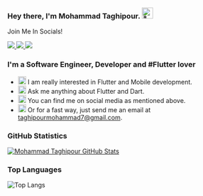 ### Hey there, I'm  Mohammad Taghipour. <img src="https://raw.githubusercontent.com/Tarikul-Islam-Anik/Animated-Fluent-Emojis/master/Emojis/Hand%20gestures/Waving%20Hand%20Light%20Skin%20Tone.png" alt="👋" width="25" height="25" />

<div>
<p>Join Me In Socials!</p>
<a href="https://www.instagram.com/mohmmad.taghipour/">
    <img src="https://img.shields.io/badge/Instagram-be95be?style=for-the-badge&logo=instagram&logoColor=white" />
</a>

<a href="https://www.linkedin.com/in/mohammad-taghipour-307565205/">
    <img src="https://img.shields.io/badge/linkedin-%230077B5.svg?&style=for-the-badge&logo=linkedin&logoColor=white" />
</a>

<a href="https://t.me/taghipour_dev/">
    <img src="https://img.shields.io/badge/Telegram-2CA5E0?style=for-the-badge&logo=telegram&logoColor=white" />
</a>


</div>

### I'm a Software Engineer, Developer and #Flutter lover
- <img src="https://raw.githubusercontent.com/Tarikul-Islam-Anik/Animated-Fluent-Emojis/master/Emojis/People%20with%20professions/Man%20Technologist%20Light%20Skin%20Tone.png" alt="🧑‍💻" width="18" height="18" />  I am really interested in Flutter and Mobile development.
- <img src="https://raw.githubusercontent.com/Tarikul-Islam-Anik/Animated-Fluent-Emojis/master/Emojis/Objects/Memo.png" alt="📝" width="18" height="18" /> Ask me anything about Flutter and Dart.
- <img src="https://raw.githubusercontent.com/Tarikul-Islam-Anik/Animated-Fluent-Emojis/master/Emojis/Travel%20and%20places/Globe%20with%20Meridians.png" alt="🌐" width="18" height="18" /> You can find me on social media as mentioned above.
- <img src="https://raw.githubusercontent.com/Tarikul-Islam-Anik/Animated-Fluent-Emojis/master/Emojis/Objects/E-Mail.png" alt="📧" width="18" height="18" /> Or for a fast way, just send me an email at taghipourmohammad7@gmail.com.

### GitHub Statistics
[![Mohammad Taghipour GitHub Stats](https://github-readme-stats.vercel.app/api?username=MohammadTaghipour&show_icons=true&bg_color=30,e96443,904e95\&title_color=fff\&icon_color=f9f9f9&text_color=fff&rank_icon=github)](https://github.com/anuraghazra/github-readme-stats)

### Top Languages
![Top Langs](https://github-readme-stats.vercel.app/api/top-langs/?username=MohammadTaghipour&bg_color=30,e96443,904e95\&title_color=fff\&icon_color=f9f9f9&text_color=fff)

<!--
**MohammadTaghipour/MohammadTaghipour** is a ✨ _special_ ✨ repository because its `README.md` (this file) appears on your GitHub profile.

Here are some ideas to get you started:

- 🔭 I’m currently working on ...
- 🌱 I’m currently learning ...
- 👯 I’m looking to collaborate on ...
- 🤔 I’m looking for help with ...
- 💬 Ask me about ...
- 📫 How to reach me: ...
- 😄 Pronouns: ...
- ⚡ Fun fact: ...
-->
